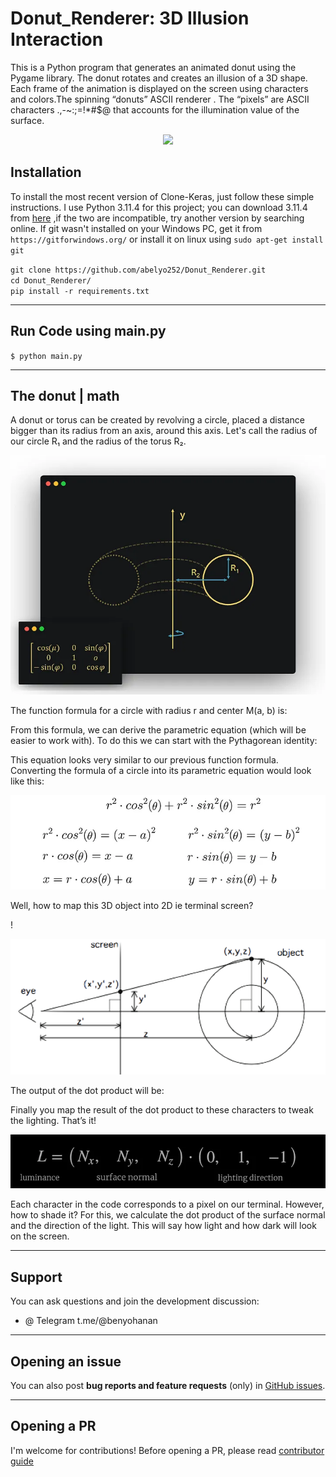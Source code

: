 # Donut_Renderer: 3D Illusion Interaction

This is a Python program that generates an animated donut using the Pygame library. The donut rotates and creates an illusion of a 3D shape. Each frame of the animation is displayed on the screen using characters and colors.The spinning “donuts” ASCII renderer . The “pixels” are ASCII characters .,-~:;=!*#$@ that accounts for the illumination value of the surface.


<p align="center"> <img src="https://github.com/abelyo252/Donut_Renderer/blob/main/donut-animation.gif"> </p>

    
    
## Installation

To install the most recent version of Clone-Keras, just follow these simple instructions. I use Python 3.11.4 for this project; you can download 3.11.4 from [here](https://www.python.org/ftp/python/3.11.4/python-3.11.4-amd64.exe) ,if the two are incompatible, try another version by searching online. If git wasn't installed on your Windows PC, get it from `https://gitforwindows.org/` or install it on linux using `sudo apt-get install git` 

`git clone https://github.com/abelyo252/Donut_Renderer.git`<br>
`cd Donut_Renderer/`<br>
`pip install -r requirements.txt`<br>

---


## Run Code using main.py

`$ python main.py`<br>


---

## The donut | math

A donut or torus can be created by revolving a circle, placed a distance bigger than its radius from an axis, around this axis. Let's call the radius of our circle R₁ and the radius of the torus R₂.


<p align="center"> <img src="https://github.com/abelyo252/Donut_Renderer/blob/main/math/1.png"> </p>


The function formula for a circle with radius r and center M(a, b) is:

From this formula, we can derive the parametric equation (which will be easier to work with). To do this we can start with the Pythagorean identity:

This equation looks very similar to our previous function formula. Converting the formula of a circle into its parametric equation would look like this:


<p align="center"> <img src="https://github.com/abelyo252/Donut_Renderer/blob/main/math/2.png"> </p>

Well, how to map this 3D object into 2D ie terminal screen?

!
<p align="center"> <img src="https://github.com/abelyo252/Donut_Renderer/blob/main/math/index.png"> </p>

The output of the dot product will be:

Finally you map the result of the dot product to these characters to tweak the lighting. That’s it!


<p align="center"> <img src="https://github.com/abelyo252/Donut_Renderer/blob/main/math/4.png"> </p>


Each character in the code corresponds to a pixel on our terminal. However, how to shade it? For this, we calculate the dot product of the surface normal and the direction of the light. This will say how light and how dark will look on the screen.


---
## Support

You can ask questions and join the development discussion:

- @ Telegram t.me/@benyohanan

---

## Opening an issue

You can also post **bug reports and feature requests** (only)
in [GitHub issues](https://github.com/ab).


---

## Opening a PR

I'm welcome for contributions! Before opening a PR, please read
[contributor guide](https://github.com/blob/master/CONTRIBUTING.md)

